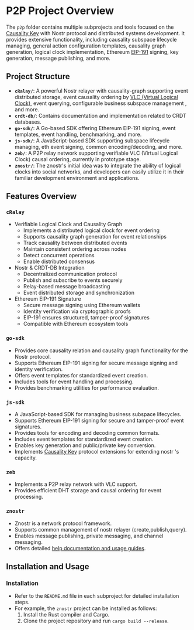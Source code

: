# P2P Project Overview

The `p2p` folder contains multiple subprojects and tools focused on the [Causality Key](./CausalityKeyWithNostr.md) with Nostr protocol and distributed systems development. It provides extensive functionality, including causality subspace lifecycle managing, general action configuration templates, causality graph generation, logical clock implementation, Ethereum [EIP-191]((https://eips.ethereum.org/EIPS/eip-191)) signing, key generation, message publishing, and more.

## Project Structure

- **`cRalay/`**: A powerful Nostr relayer with causality-graph supporting event distributed storage, event causality ordering by [VLC (Virtual Logical Clock)](https://github.com/hetu-project/chronos.git), event querying, configurable business subspace management
, and more.
- **`crdt-db/`**: Contains documentation and implementation related to CRDT databases.
- **`go-sdk/`**: A Go-based SDK offering Ethereum EIP-191 signing, event templates, event handling, benchmarking, and more.
- **`js-sdk/`**: A JavaScript-based SDK supporting subspace lifecycle managing, eth event signing, common encoding/decoding, and more.
- **`zeb/`**: A P2P relay network supporting verifiable VLC (Virtual Logical Clock) causal ordering, currently in prototype stage.
- **`znostr/`**: The znostr's initial idea was to integrate the ability of logical clocks into social networks, and developers can easily utilize it in their familiar development environment and applications.

## Features Overview

### `cRalay`
- Verifiable Logical Clock and Causality Graph
    - Implements a distributed logical clock for event ordering
    - Supports causality graph generation for event relationships
    - Track causality between distributed events
    - Maintain consistent ordering across nodes
    - Detect concurrent operations
    - Enable distributed consensus
- Nostr & CRDT-DB Integration
    - Decentralized communication protocol
    - Publish and subscribe to events securely
    - Relay-based message broadcasting
    - Event distributed storage and synchronization
- Ethereum EIP-191 Signature
    - Secure message signing using Ethereum wallets
    - Identity verification via cryptographic proofs
    - EIP-191 ensures structured, tamper-proof signatures
    - Compatible with Ethereum ecosystem tools

### `go-sdk`
- Provides core causality relation and causality graph functionality for the Nostr protocol.
- Supports Ethereum EIP-191 signing for secure message signing and identity verification.
- Offers event templates for standardized event creation.
- Includes tools for event handling and processing.
- Provides benchmarking utilities for performance evaluation.

### `js-sdk`
- A JavaScript-based SDK for managing business subspace lifecycles.
- Supports Ethereum EIP-191 signing for secure and tamper-proof event signatures.
- Provides tools for encoding and decoding common formats.
- Includes event templates for standardized event creation.
- Enables key generation and public/private key conversion.
- Implements [Causality Key](./CausalityKeyWithNostr.md) protocol extensions for extending nostr 's capacity.

### `zeb`
- Implements a P2P relay network with VLC support.
- Provides efficient DHT storage and causal ordering for event processing.

### `znostr`
- Znostr is a network protocol framework.
- Supports common management of nostr relayer (create,publish,query).
- Enables message publishing, private messaging, and channel messaging.
- Offers detailed [help documentation and usage guides](./znostr/docs/SUMMARY.md).

## Installation and Usage

### Installation
- Refer to the `README.md` file in each subproject for detailed installation steps.
- For example, the `znostr` project can be installed as follows:
  1. Install the Rust compiler and Cargo.
  2. Clone the project repository and run `cargo build --release`.